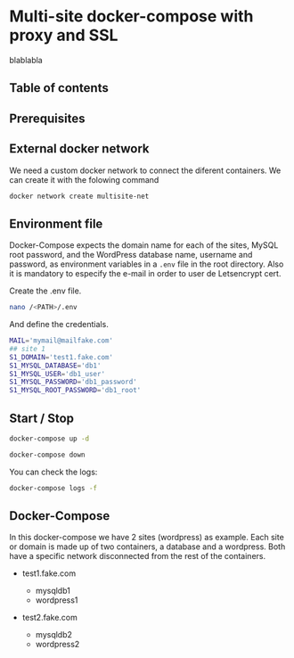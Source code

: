 # Multi-site docker-compose with proxy and SSL

blablabla

## Table of contents

## Prerequisites

## External docker network
We need a custom docker network to connect the diferent containers. We can create it with the folowing command

```bash
docker network create multisite-net
```

## Environment file

Docker-Compose expects the domain name for each of the sites, MySQL root password, and the WordPress database name, username and password, as environment variables in a `.env` file in the root directory.
Also it is mandatory to especify the e-mail in order to user de Letsencrypt cert.

Create the .env file.

```bash
nano /<PATH>/.env
```

And define the credentials.
```bash
MAIL='mymail@mailfake.com'
## site 1
S1_DOMAIN='test1.fake.com'
S1_MYSQL_DATABASE='db1'
S1_MYSQL_USER='db1_user'
S1_MYSQL_PASSWORD='db1_password'
S1_MYSQL_ROOT_PASSWORD='db1_root'
````

## Start / Stop

```bash
docker-compose up -d
```

```bash
docker-compose down
```

You can check the logs:

```bash
docker-compose logs -f
```

## Docker-Compose

In this docker-compose we have 2 sites (wordpress) as example. Each site or domain is made up of two containers, a database and a wordpress. Both have a specific network disconnected from the rest of the containers.

- test1.fake.com
  - mysqldb1
  - wordpress1

- test2.fake.com
  - mysqldb2
  - wordpress2
